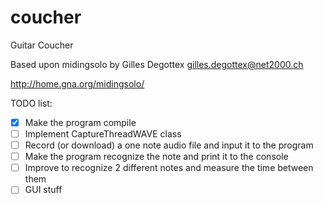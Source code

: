 coucher
=======

Guitar Coucher

Based upon midingsolo by Gilles Degottex <gilles.degottex@net2000.ch>

http://home.gna.org/midingsolo/

TODO list:

- [x] Make the program compile
- [ ] Implement CaptureThreadWAVE class
- [ ] Record (or download) a one note audio file and input it to the program
- [ ] Make the program recognize the note and print it to the console
- [ ] Improve to recognize 2 different notes and measure the time between them
- [ ] GUI stuff
